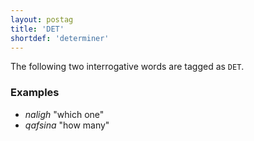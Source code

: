```yaml
---
layout: postag
title: 'DET'
shortdef: 'determiner'
---
```


The following two interrogative words are tagged as `DET`.

### Examples
- _naligh_ "which one"
- _qafsina_ "how many"

